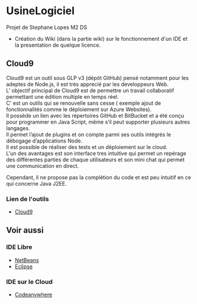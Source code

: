 # UsineLogiciel
Projet de Stephane Lopes M2 DS
- Création du Wiki (dans la partie wiki) sur le fonctionnement d'un IDE et la presentation de quelque licence.


## Cloud9

Cloud9 est un outil sous GLP v3 (dépôt GitHub) pensé notamment pour les adeptes de Node.js, il est très apprecié par les developpeurs Web.   
L'  objectif principal de Cloud9 est de permettre un travail collaboratif permettant une édition multiple en temps réel.    
C'  est un outils qui se renouvelle sans cesse ( exemple ajout de fonctionnalités comme le déploiement sur Azure Websites).  
Il possède un lien avec les répertoires GitHub et BitBucket et a été conçu pour programmer en Java Script, même s’il peut supporter plusieurs autres langages.    
Il permet l’ajout de plugins et on compte parmi ses outils intégrés le débogage d’applications Node.   
Il est possible de réaliser des tests et un déploiement sur le cloud.    
L'un des avantages est son interface tres intuitive qui permet un repérage des différentes parties de chaque utilisateurs et son mini chat qui permet une communication en direct. 

Cependant, il ne propose pas la complétion du code et est peu intuitif en ce qui concerne Java J2EE.   

### Lien de l'outils
* [Cloud9](https://c9.io/)

## Voir aussi


### IDE Libre
* [NetBeans](https://netbeans.org/)
* [Eclipse](https://eclipse.org/home/index.php)

### IDE sur le Cloud
* [Codeanywhere](https://codeanywhere.com/)








